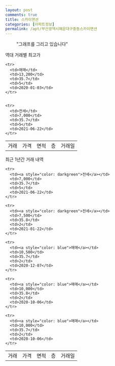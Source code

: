```yaml
---
layout: post
comments: true
title: 스카이맨션
categories: [아파트정보]
permalink: /apt/부산광역시해운대구중동스카이맨션
---
```


<script type="text/javascript">
  google.charts.load('current', {'packages':['line', 'corechart']});
  google.charts.setOnLoadCallback(drawChart);

  function drawChart() {
    var data = new google.visualization.DataTable();
    data.addColumn('date', '거래일');
    data.addColumn('number', "매매");
    data.addColumn('number', "전세");
    data.addColumn('number', "전매");

    data.addRows([[new Date(Date.parse("2021-06-22")), null, 7000, null], [new Date(Date.parse("2021-01-22")), null, 7500, null], [new Date(Date.parse("2020-12-07")), 10500, null, null], [new Date(Date.parse("2020-10-06")), 10000, null, null], [new Date(Date.parse("2020-10-06")), 10000, null, null]]);

    var options = {
      lineWidth: 0,
      pointsVisible: true,    
      title: '최근 1년간 유형별 실거래가 분포',
      legend: { position: 'bottom' }
    };

    var formatter = new google.visualization.NumberFormat({pattern:'###,###'} );
    formatter.format(data, 1);
    formatter.format(data, 2);
    
    setTimeout(function() {
        var chart = new google.visualization.LineChart(document.getElementById('columnchart_material'));
        chart.draw(data, (options));
        document.getElementById('loading').style.display = 'none';
    }, 1000);


  }
</script>


<div id="loading" style="z-index:20; display: block; margin-left: 35px">"그래프를 그리고 있습니다"</div>
<div id="columnchart_material" style="width: 95%; margin-left: -35px; display: block"></div>

역대 거래별 최고가
<table class="sortable">
    <tr>
      <td>거래</td>
      <td>가격</td>
      <td>면적</td>
      <td>층</td>
      <td>거래일</td>
    </tr>
    
    <tr>
      <td>매매</td>
      <td>13,200</td>
      <td>35.7</td>
      <td>5</td>
      <td>2020-01-03</td>
    </tr>
        
    
    <tr>
      <td>전세</td>
      <td>7,000</td>
      <td>35.7</td>
      <td>5</td>
      <td>2021-06-22</td>
    </tr>
        
    
</table>

최근 1년간 거래 내역

<font size='small'>
<table class="sortable">
    <tr>
      <td>거래</td>
      <td>가격</td>
      <td>면적</td>
      <td>층</td>
      <td>거래일</td>
    </tr>

    <tr>
      <td><a style="color: darkgreen">전세</a></td>
      <td>7,000</td>
      <td>35.7</td>
      <td>5</td>
      <td>2021-06-22</td>
    </tr>
      
    <tr>
      <td><a style="color: darkgreen">전세</a></td>
      <td>7,500</td>
      <td>35.8</td>
      <td>2</td>
      <td>2021-01-22</td>
    </tr>
      
    <tr>
      <td><a style="color: blue">매매</a></td>
      <td>10,500</td>
      <td>35.7</td>
      <td>2</td>
      <td>2020-12-07</td>
    </tr>
      
    <tr>
      <td><a style="color: blue">매매</a></td>
      <td>10,000</td>
      <td>35.8</td>
      <td>2</td>
      <td>2020-10-06</td>
    </tr>
      
    <tr>
      <td><a style="color: blue">매매</a></td>
      <td>10,000</td>
      <td>35.7</td>
      <td>2</td>
      <td>2020-10-06</td>
    </tr>
      
</table>
</font>

